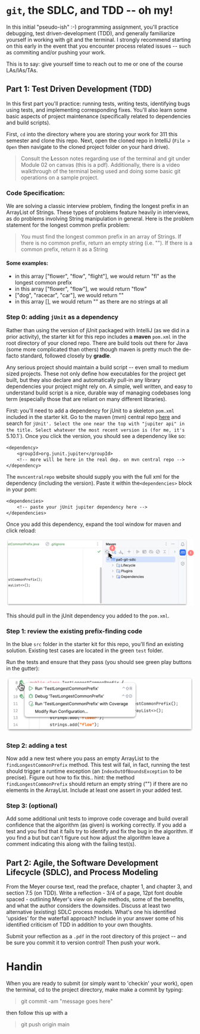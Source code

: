 # `git`, the SDLC, and TDD -- oh my!

In this initial "pseudo-ish" :-) programming assignment, you'll practice debugging, test driven-development (TDD), and generally familiarize yourself in working with git and the terminal. I strongly recommend starting on this early in the event that you encounter process related issues -- such as commiting and/or pushing your work. 

This is to say: give yourself time to reach out to me or one of the course LAs/IAs/TAs.

## Part 1: Test Driven Development (TDD)

In this first part you'll practice: running tests, writing tests, identifying bugs using tests, and implementing corresponding fixes. You'll also learn some basic aspects of project maintenance (specifically related to dependencies and build scripts).

First, `cd` into the directory where you are storing your work for 311 this semester and clone this repo. Next, open the cloned repo in IntelliJ (`File > Open` then navigate to the cloned project folder on your hard drive). 

> Consult the **L**esson notes regarding use of the terminal and git under Module 02 on canvas (this is a pdf). Additionally, there is a video walkthrough of the terminal being used and doing some basic git operations on a sample project.

### Code Specification:

We are solving a classic interview problem, finding the longest prefix in an ArrayList of Strings. These types of problems feature heavily in interviews, as do problems involving String manipulation in general. Here is the problem statement for the longest common prefix problem:

> You must find the longest common prefix in an array of Strings. If there is no common prefix, return an empty string (i.e. ""). If there is a common prefix, return it as a String

#### Some examples:

- in this array ["flower", "flow", "flight"], we would return "fl" as the longest common prefix
- in this array ["flower", "flow"], we would return "flow"
- ["dog", "racecar", "car"], we would return ""
- in this array [], we would return "" as there are no strings at all

### Step 0: adding `jUnit` as a dependency

Rather than using the version of jUnit packaged with IntelliJ (as we did in a prior activity), the starter kit for this repo includes a **maven** `pom.xml` in the root directory of your cloned repo. There are build tools out there for Java (some more complicated than others) though maven is pretty much the de-facto standard, followed closely by **gradle**. 

Any serious project should maintain a build script -- even small to medium sized projects. These not only define how executables for the project get built, but they also declare and automatically pull-in any library dependencies your project might rely on. A simple, well written, and easy to understand build script is a nice, durable way of managing codebases long term (especially those that are reliant on many different libraries). 

First: you'll need to add a dependency for jUnit to a skeleton `pom.xml` included in the starter kit. Go to the maven (mvn) central repo [here](https://mvnrepository.com/) and search for `jUnit'. Select the one near the top with "jupiter api" in the title. Select whatever the most recent version is (for me, it's `5.10.1`). Once you click the version, you should see a dependency like so:

```
<dependency>
    <groupId>org.junit.jupiter</groupId>
    <!-- more will be here in the real dep. on mvn central repo -->
</dependency>
```
The `mvncentralrepo` website should supply you with the full xml for the dependency (including the version). Paste it within the`<dependencies>` block in your pom:

```
<dependencies>
    <!-- paste your jUnit jupiter dependency here -->
</dependencies>
```

Once you add this dependency, expand the tool window for maven and click reload:

![maven tool window button](img/mvn-reload.png)

This should pull in the jUnit dependency you added to the `pom.xml`.

### Step 1: review the existing prefix-finding code

In the blue `src` folder in the starter kit for this repo, you'll find an existing solution. Existing test cases are located in the green `test` folder.

Run the tests and ensure that they pass (you should see green play buttons in the gutter):

![run all tests button](img/click-dbg.png)

### Step 2: adding a test

Now add a new test where you pass an empty ArrayList to the `findLongestCommonPrefix` method. This test will fail, in fact, running the test should trigger a runtime exception (an `IndexOutOfBoundsException` to be precise). Figure out how to fix this.. hint: the method `findLongestCommonPrefix` should return an empty string ("") if there are no elements in the ArrayList. Include at least one assert in your added test.

### Step 3: (optional) 

Add some additional unit tests to improve code coverage and build overall confidence that the algorithm (as given) is working correctly. If you add a test and you find that it fails try to identify and fix the bug in the algorithm. If you find a but but can't figure out how adjust the algorithm leave a comment indicating this along with the failing test(s).

## Part 2: Agile, the Software Development Lifecycle (SDLC), and Process Modeling

From the Meyer course text, read the preface, chapter 1, and chapter 3, and section 7.5 (on TDD). Write a reflection - 3/4 of a page, 12pt font double spaced - outlining Meyer's view on Agile methods, some of the benefits, and what the author considers the downsides. Discuss at least two alternative (existing) SDLC process models. What's one his identified 'upsides' for the waterfall approach? Include in your answer some of his identified criticism of TDD in addition to your own thoughts.

Submit your reflection as a `.pdf` in the root directory of this project -- and be sure you commit it to version control! Then push your work.

# Handin

When you are ready to submit (or simply want to 'checkin' your work), open the terminal, cd to the project directory, make make a commit by typing:

> git commit -am "message goes here"

then follow this up with a

> git push origin main

